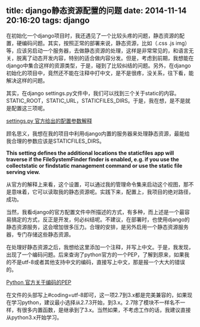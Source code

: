 title: django静态资源配置的问题
date: 2014-11-14 20:16:20
tags: django
---

在初始化一个django项目时，我还遇见了一个比较头疼的问题，静态资源的配置，硬编码问题。其实，按照正常的部署来说，静态资源，比如（.css .js img）等，应该另启动一个服务器，去做静态资源的处理，这样是非常常见的，和语言无关，脱离了动态开发内容，特别的适合做内容分发。但是，考虑到前期，我想能在django中集合这样的资源类型，于是，碰到了比较纠结的问题。另外，在django初始化的项目中，竟然还不能在注释中打中文，是不是很疼，没关系，往下看，能解决这样的问题。

<!--more-->

其实，在django settings.py文件中，我们可以找到三个关于static的内容。STATIC_ROOT，STATIC_URL，STATICFILES_DIRS。于是，我在想，是不是就是配置这三项呢。

<a href="https://docs.djangoproject.com/en/1.5/ref/settings/">settings.py 官方给出的配置参数解释</a>


顾名思义，我想在我的项目中利用django内置的服务器来处理静态资源，最能给我合理的参数应该是STATICFILES_DIRS。

**This setting defines the additional locations the staticfiles app will traverse if the FileSystemFinder finder is enabled, e.g. if you use the collectstatic or findstatic management command or use the static file serving view.**

从官方的解释上来看，这个设置，可以通过我的管理命令集来启动这个视图，那不是意味着，它可以读取我的静态资源呢。实践下来，配置上，我项目的绝对路径，成功。

当然，我看django的官方配置文件中所描述的方式，有多种，而上述是一个最容易搞定的方式，反正是开发，何必纠结呢。不建议，在部署时，也使用django的静态资源服务，这会增加很多压力。合理的安排，是另外启用一个静态资源服务器，专门存储这些静态资源。


在处理好静态资源之后，我想给这里添加一个注释，并写上中文。于是，我发现，出现了一个编码问题。后来查询了python官方的一个PEP，了解到原来，如果我的不是utf-8或者其他支持中文的编码，直接写上中文，那是报一个大大的错误的。

<a href="http://legacy.python.org/dev/peps/">Python 官方关于编码的PEP</a>

在文件的头部写上#coding=utf-8即可，这一项2.7到3.x都是完美兼容的，如果现在学习python，建议最小选择从2.7.3开始，到3.x。2.7除了模块不一样名不一样，有很多内置函数，是继承到了3.x。当然如果，不考虑工作的话，我建议直接从python3.x开始学习。